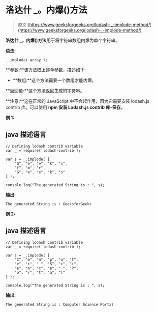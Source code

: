 # 洛达什 _。内爆()方法

> 原文:[https://www.geeksforgeeks.org/lodash-_-implode-method/](https://www.geeksforgeeks.org/lodash-_-implode-method/)

**洛达什 _。内爆()方法**用于将字符串数组内爆为单个字符串。

**语法:**

```
_.implode( array );

```

**参数:**该方法取上述单参数，描述如下:

*   **数组:**这个方法需要一个数组才能内爆。

**返回值:**这个方法返回生成的字符串。

**注意:**这在正常的 JavaScript 中不会起作用，因为它需要安装 lodash.js contrib 库。可以使用 **npm 安装 Lodash.js contrib 库-保存**。

**例 1:**

## java 描述语言

```
// Defining lodash contrib variable 
var _ = require('lodash-contrib'); 

var s = _.implode( [
    "G", "e", "e", "k", "s", 
    "f", "o", "r", 
    "G", "e", "e", "k", "s"
] ); 

console.log("The generated String is : ", s);
```

**输出:**

```
The generated String is : GeeksforGeeks

```

**例 2:**

## java 描述语言

```
// Defining lodash contrib variable 
var _ = require('lodash-contrib'); 

var s = _.implode( [
    "C", "o", "m", "p", "u", "t", 
    "e", "r", " ", "S", "c", "i", 
    "e", "n", "c", "e", " ", "P", 
    "o", "r", "t", "a", "l"
] ); 

console.log("The generated String is : ", s);
```

**输出:**

```
The generated String is : Computer Science Portal

```